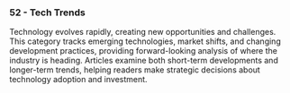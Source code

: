 ### 52 - Tech Trends

Technology evolves rapidly, creating new opportunities and challenges. This category tracks emerging technologies, market shifts, and changing development practices, providing forward-looking analysis of where the industry is heading. Articles examine both short-term developments and longer-term trends, helping readers make strategic decisions about technology adoption and investment.
